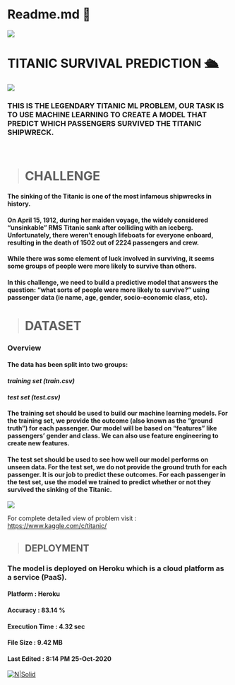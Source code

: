 # Readme.md :palm_tree:

![](markups/new.png)

# TITANIC SURVIVAL PREDICTION 🛳️ 

![](https://thumbs.gfycat.com/AccurateGrizzledFeline-size_restricted.gif)

>###

### THIS IS THE LEGENDARY TITANIC ML PROBLEM, OUR TASK IS TO USE MACHINE LEARNING TO CREATE A MODEL THAT PREDICT WHICH PASSENGERS SURVIVED THE TITANIC SHIPWRECK.
<br>

># **CHALLENGE** 

#### The sinking of the Titanic is one of the most infamous shipwrecks in history.
#### On April 15, 1912, during her maiden voyage, the widely considered “unsinkable” RMS Titanic sank after colliding with an iceberg. Unfortunately, there weren’t enough lifeboats for everyone onboard, resulting in the death of 1502 out of 2224 passengers and crew.
#### While there was some element of luck involved in surviving, it seems some groups of people were more likely to survive than others.
#### In this challenge, we need to build a predictive model that answers the question: “what sorts of people were more likely to survive?” using passenger data (ie name, age, gender, socio-economic class, etc). 



># **DATASET**

### Overview

#### The data has been split into two groups:

#### *training set (train.csv)*<br>
#### *test set (test.csv)*

#### The training set should be used to build our machine learning models. For the training set, we provide the outcome (also known as the “ground truth”) for each passenger. Our model will be based on “features” like passengers’ gender and class. We can also use feature engineering to create new features.

#### The test set should be used to see how well our model performs on unseen data. For the test set, we do not provide the ground truth for each passenger. It is our job to predict these outcomes. For each passenger in the test set, use the model we trained to predict whether or not they survived the sinking of the Titanic.

<img src="markups/variables.png">

For complete detailed view of problem visit : https://www.kaggle.com/c/titanic/

>## **DEPLOYMENT**

### The model is deployed on Heroku which is a cloud platform as a service (PaaS).

#### Platform : Heroku
#### Accuracy : 83.14 %
#### Execution Time : 4.32 sec
#### File Size :  9.42 MB
#### Last Edited : 8:14 PM 25-Oct-2020 


[![N|Solid](markups/rocket2.png)](https://titanic-prediction-project.herokuapp.com/)

